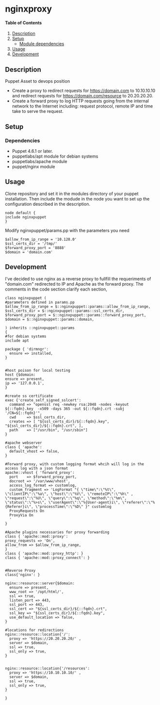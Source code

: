 # nginxproxy

#### Table of Contents

1. [Description](#description)
2. [Setup](#setup)
    * [Module dependencies](#dependencies)
3. [Usage](#usage)
4. [Development](#development)

## Description
Puppet Asset to devops position

* Create a proxy to redirect requests for https://domain.com to 10.10.10.10 and redirect requests for https://domain.com/resource to 20.20.20.20.
* Create a forward proxy to log HTTP requests going from the internal network to the Internet including: request protocol, remote IP and time take to serve the request.

## Setup

### Dependencies

* Puppet 4.6.1 or later.
* puppetlabs/apt module for debian systems
* puppetlabs/apache module
* puppet/nginx module

## Usage

Clone repository and set it in the modules directory of your puppet installation.
Then include the modude in the node you want to set up the configuration described in the description.
```puppet
node default {
include nginxpuppet
}
```

Modify nginxpuppet/params.pp with the parameters you need
```puppet
$allow_from_ip_range = '10.128.0'
$ssl_certs_dir = '/tmp/'
$forward_proxy_port = '8888'
$domain = 'domain.com'
```



## Development

I've decided to use nginx as a reverse proxy to fullfill the requeriments of "domain.com" redirected to IP and Apache as the forward proxy. The comments in the code section clarify each section,
```puppet
class nginxpuppet (
#parameters defined in params.pp
$allow_from_ip_range = $::nginxpuppet::params::allow_from_ip_range,
$ssl_certs_dir = $::nginxpuppet::params::ssl_certs_dir,
$forward_proxy_port = $::nginxpuppet::params::forward_proxy_port,
$domain = $::nginxpuppet::params::domain,

) inherits ::nginxpuppet::params
{
#for debian systems
include apt

package { 'dirmngr':
  ensure => installed,
}


#host poison for local testing 
host {$domain:
ensure => present,
ip => '127.0.0.1',
}

#create ss certificate
exec {'create_self_signed_sslcert':
  command => "openssl req -newkey rsa:2048 -nodes -keyout ${::fqdn}.key  -x509 -days 365 -out ${::fqdn}.crt -subj '/CN=${::fqdn}'",
  cwd     => $ssl_certs_dir,
  creates => [ "${ssl_certs_dir}/${::fqdn}.key", "${ssl_certs_dir}/${::fqdn}.crt", ],
  path    => ["/usr/bin", "/usr/sbin"]
}

#apache webserver
class { 'apache':
  default_vhost => false,
}

#Forward proxy, with custom logging format whcih will log in the access log with a json format
apache::vhost { 'forward_proxy':
  port    => $forward_proxy_port,
  docroot => '/var/www/vhost',
  access_log_format => customlog,
  custom_fragment => 'LogFormat "{ \"time\":\"%t\", \"clientIP\":\"%a\", \"host\":\"%V\", \"remoteIP\":\"%h\" , \"request\":\"%U\", \"query\":\"%q\", \"method\":\"%m\", \"status\":\"%>s\", \"userAgent\":\"%{User-agent}i\", \"referer\":\"%{Referer}i\", \"processTime\":\"%D\" }" customlog
  ProxyRequests On
  ProxyVia On
  '
}

#Apache plugins necessaries for proxy forwarding
class { 'apache::mod::proxy':
proxy_requests => 'On',
allow_from => $allow_from_ip_range,
}
class { 'apache::mod::proxy_http': }
class { 'apache::mod::proxy_connect': }


#Reverse Proxy
class{'nginx': }

nginx::resource::server{$domain:
  ensure => present,
  www_root => '/opt/html/',
  ssl => true,
  listen_port => 443,
  ssl_port => 443,
  ssl_cert => "${ssl_certs_dir}/${::fqdn}.crt",
  ssl_key => "${ssl_certs_dir}/${::fqdn}.key",
  use_default_location => false,
}

#locations for redirections
nginx::resource::location{'/':
  proxy => 'https://20.20.20.20/' ,
  server => $domain,
  ssl => true,
  ssl_only => true,
}


nginx::resource::location{'/resources':
  proxy => 'https://10.10.10.10/' ,
  server => $domain,
  ssl => true,
  ssl_only => true,
}

}

```







